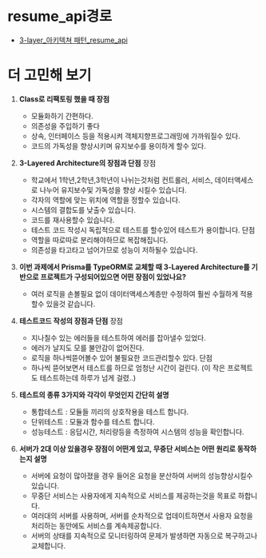 # resume_api경로
 - <a href="http://54.180.121.240:3005/">3-layer_아키텍쳐 패턴_resume_api<a>

# 더 고민해 보기
1. **Class로 리팩토링 했을 때 장점**
    - 모듈화하기 간편하다.
    - 의존성을 주입하기 좋다
    - 상속, 인터페이스 등을 적용시켜 객체지향프로그래밍에 가까워질수 있다.
    - 코드의 가독성을 향상시키며 유지보수를 용이하게 할수 있다.
        

2. **3-Layered Architecture의 장점과 단점**
   장점
    - 학교에서 1학년,2학년,3학년이 나뉘는것처럼 컨트롤러, 서비스, 데이터액세스로 나누어 유지보수및 가독성을 향상 시킬수 있습니다.
    - 각자의 역할에 맞는 위치에 역할을 정할수 있습니다.
    - 시스템의 결합도를 낮출수 있습니다.
    - 코드를 재사용할수 있습니다.
    - 테스트 코드 작성시 독립적으로 테스트를 할수있어 테스트가 용이합니다.
  단점
    - 역할을 따로따로 분리해야하므로 복잡해집니다.
    - 의존성을 타고타고 넘어가므로 성능이 저하될수 있습니다.

3. **이번 과제에서 Prisma를 TypeORM로 교체할 때 3-Layered Architecture를 기반으로 프로젝트가 구성되어있으면 어떤 장점이 있었나요?**
    - 여러 로직을 손볼필요 없이 데이터액세스계층만 수정하여 훨씬 수월하게 적용할수 있을것 같습니다.


4. **테스트코드 작성의 장점과 단점**
   장점
    - 지나칠수 있는 에러들을 테스트하여 에러를 잡아낼수 있었다.
    - 에러가 날지도 모를 불안감이 없어진다.
    - 로직을 하나씩뜯어볼수 있어 불필요한 코드관리할수 있다.
  단점
    - 하나씩 뜯어보면서 테스트를 하므로 엄청난 시간이 걸린다. (이 작은 프로젝트도 테스트하는데 하루가 넘게 걸렸..)
5. **테스트의 종류 3가지와 각각이 무엇인지 간단히 설명**
    - 통합테스트 : 모듈들 끼리의 상호작용을 테스트 합니다.
    - 단위테스트 : 모듈과 함수를 테스트 합니다.
    - 성능테스트 : 응답시간, 처리량등을 측정하여 시스템의 성능을 확인합니다.

6. **서버가 2대 이상 있을경우 장점이 어떤게 있고, 무중단 서비스는 어떤 원리로 동작하는지 설명**
    - 서버에 요청이 많아졌을 경우 들어온 요청을 분산하여 서버의 성능향상시킬수 있습니다.
    - 무중단 서비스는 사용자에게 지속적으로 서비스를 제공하는것을 목표로 하합니다.
    - 여러대의 서버를 사용하며, 서버를 순차적으로 업데이트하면서 사용자 요청을 처리하는 동안에도 서비스를 계속제공합니다.
    - 서버의 상태를 지속적으로 모니터링하여 문제가 발생하면 자동으로 복구하고나 교체합니다.
